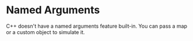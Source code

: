 # Named Arguments

C++ doesn't have a named arguments feature built-in.  You can pass a map or a custom object to simulate it.

